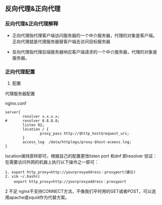 ## 反向代理&正向代理

### 反向代理&正向代理解释

 -  正向代理指代理客户端访问服务器的一个中介服务器，代理的对象是客户端。正向代理就是代理服务器替客户端去访问目标服务器

 -  反向代理指代理后端服务器响应客户端请求的一个中介服务器，代理的对象是服务器。

### 正向代理配置
1. 配置

代理服务器配置

nginx.conf

```
server{
        resolver x.x.x.x;
#       resolver 8.8.8.8;
        listen 82;
        location / {
                proxy_pass http://$http_host$request_uri;
        }
        access_log  /data/httplogs/proxy-$host-aceess.log;
}
```

location保持原样即可，根据自己的配置更改listen port 和dnf 即resolver
验证：
在需要访问外网的机器上执行以下操作之一即可：

```
1. export http_proxy=http://yourproxyaddress：proxyport(建议)
2. vim ~/.bashrc  
    export http_proxy=http://yourproxyaddress：proxyport
```

2 不足 
nginx不支持CONNECT方法，不像我们平时用的GET或者POST，可以选用apache或squid作为代替方案。


